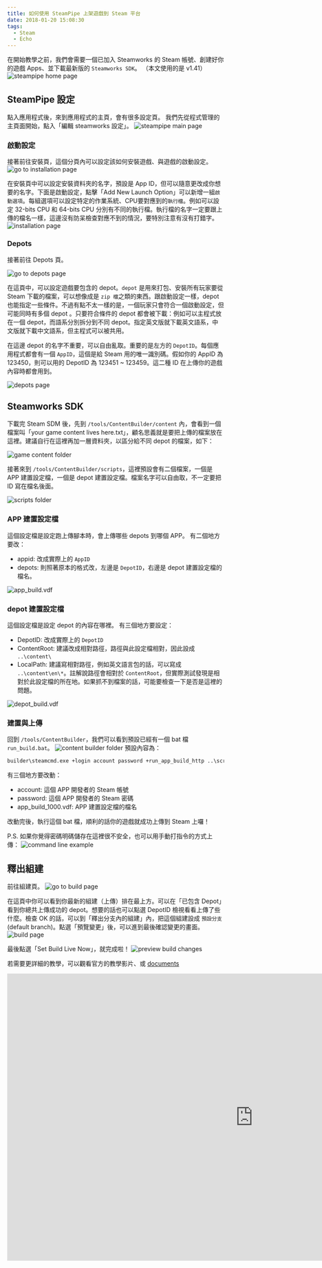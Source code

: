 ```yaml
---
title: 如何使用 SteamPipe 上架遊戲到 Steam 平台
date: 2018-01-20 15:08:30
tags: 
  - Steam
  - Echo
---
```


在開始教學之前，我們會需要一個已加入 Steamworks 的 Steam 帳號、創建好你的遊戲 Apps、並下載最新版的 `Steamworks SDK`。
（本文使用的是 v1.41）
![steampipe home page](/blog/imgs/steampipe/home.png)

## SteamPipe 設定

點入應用程式後，來到應用程式的主頁，會有很多設定頁。
我們先從程式管理的主頁面開始，點入「編輯 steamworks 設定」。
![steampipe main page](/blog/imgs/steampipe/main_page.png)

### 啟動設定
接著前往安裝頁，這個分頁內可以設定該如何安裝遊戲、與遊戲的啟動設定。
![go to installation page](/blog/imgs/steampipe/to_installation_page.png)

在安裝頁中可以設定安裝資料夾的名字，預設是 App ID，但可以隨意更改成你想要的名字。下面是啟動設定，點擊「Add New Launch Option」可以新增一組`啟動選項`。每組選項可以設定特定的作業系統、CPU要對應到的`執行檔`。例如可以設定 32-bits CPU 和 64-bits CPU 分別有不同的執行檔。執行檔的名字一定要跟上傳的檔名一樣，這邊沒有防呆檢查對應不到的情況，要特別注意有沒有打錯字。
![installation page](/blog/imgs/steampipe/installation_page.png)


### Depots
接著前往 Depots 頁。

![go to depots page](/blog/imgs/steampipe/to_depots_page.png)

在這頁中，可以設定遊戲要包含的 depot。`depot` 是用來打包、安裝所有玩家要從 Steam 下載的檔案，可以想像成是 `zip 檔`之類的東西。跟啟動設定一樣，depot 也能指定一些條件。不過有點不太一樣的是，一個玩家只會符合一個啟動設定，但可能同時有多個 depot 。只要符合條件的 depot 都會被下載：例如可以主程式放在一個 depot，而語系分別拆分到不同 depot。指定英文版就下載英文語系，中文版就下載中文語系，但主程式可以被共用。

在這邊 depot 的名字不重要，可以自由亂取。重要的是左方的 `DepotID`。每個應用程式都會有一個 `AppID`，這個是給 Steam 用的唯一識別碼。假如你的 AppID 為 123450，則可以用的 DepotID 為 123451 ~ 123459。這二種 ID 在上傳你的遊戲內容時都會用到。

![depots page](/blog/imgs/steampipe/depots_page.png)

## Steamworks SDK

下載完 Steam SDM 後，先到 `/tools/ContentBuilder/content` 內，會看到一個檔案叫「your game content lives here.txt」，顧名思義就是要把上傳的檔案放在這裡。建議自行在這裡再加一層資料夾，以區分給不同 depot 的檔案，如下：

![game content folder](/blog/imgs/steampipe/game_content_folder.png)


接著來到 `/tools/ContentBuilder/scripts`，這裡預設會有二個檔案，一個是 APP 建置設定檔，一個是 depot 建置設定檔。檔案名字可以自由取，不一定要把 ID 寫在檔名後面。

![scripts folder](/blog/imgs/steampipe/scripts_folder.png)

### APP 建置設定檔
這個設定檔是設定跑上傳腳本時，會上傳哪些 depots 到哪個 APP。
有二個地方要改：
  - appid: 改成實際上的 `AppID`
  - depots: 則照著原本的格式改，左邊是 `DepotID`，右邊是 depot 建置設定檔的檔名。

![app_build.vdf](/blog/imgs/steampipe/app_build_vdf.png)

### depot 建置設定檔
這個設定檔是設定 depot 的內容在哪裡。
有三個地方要設定：
  - DepotID: 改成實際上的 `DepotID`
  - ContentRoot: 建議改成相對路徑，路徑與此設定檔相對，因此設成 `..\content\`
  - LocalPath: 建議寫相對路徑，例如英文語言包的話，可以寫成 `..\content\en\*`。註解說路徑會相對於 `ContentRoot`，但實際測試發現是相對於此設定檔的所在地。如果抓不到檔案的話，可能要檢查一下是否是這裡的問題。


![depot_build.vdf](/blog/imgs/steampipe/depot_build_vdf.png)

### 建置與上傳

回到 `/tools/ContentBuilder`，我們可以看到預設已經有一個 bat 檔 `run_build.bat`。
![content builder folder](/blog/imgs/steampipe/content_builder_folder.png)
預設內容為：
```bat
builder\steamcmd.exe +login account password +run_app_build_http ..\scripts\app_build_1000.vdf +quit
```
有三個地方要改動：
- account: 這個 APP 開發者的 Steam 帳號
- password: 這個 APP 開發者的 Steam 密碼
- app_build_1000.vdf: APP 建置設定檔的檔名

改動完後，執行這個 bat 檔，順利的話你的遊戲就成功上傳到 Steam 上囉！

P.S. 如果你覺得密碼明碼儲存在這裡很不安全，也可以用手動打指令的方式上傳：
![command line example](/blog/imgs/steampipe/cmd_login_steam.png)

## 釋出組建

前往組建頁。
![go to build page](/blog/imgs/steampipe/to_build_page.png)

在這頁中你可以看到你最新的組建（上傳）排在最上方。可以在「已包含 Depot」看到你總共上傳成功的 depot。想要的話也可以點選 DepotID 檢視看看上傳了些什麼。檢查 OK 的話，可以到「釋出分支內的組建」內，把這個組建設成 `預設分支`(default branch)。點選「預覽變更」後，可以進到最後確認變更的畫面。
![build page](/blog/imgs/steampipe/build_page.png)

最後點選「Set Build Live Now」，就完成啦！
![preview build changes](/blog/imgs/steampipe/preview_build.png)

若需要更詳細的教學，可以觀看官方的教學影片、或 [documents](https://partner.steamgames.com/doc/sdk/uploading)
<iframe width="1141" height="667" src="https://www.youtube.com/embed/SoNH-v6aU9Q" frameborder="0" allow="autoplay; encrypted-media" allowfullscreen></iframe>




